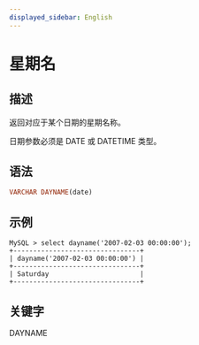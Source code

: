 ```yaml
---
displayed_sidebar: English
---
```


# 星期名

## 描述

返回对应于某个日期的星期名称。

日期参数必须是 DATE 或 DATETIME 类型。

## 语法

```Haskell
VARCHAR DAYNAME(date)
```

## 示例

```Plain
MySQL > select dayname('2007-02-03 00:00:00');
+--------------------------------+
| dayname('2007-02-03 00:00:00') |
+--------------------------------+
| Saturday                       |
+--------------------------------+
```

## 关键字

DAYNAME
